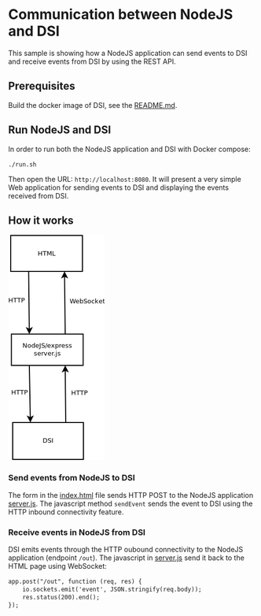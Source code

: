 # Communication between NodeJS and DSI

This sample is showing how a NodeJS application can send events to DSI
and receive events from DSI by using the REST API.

## Prerequisites

Build the docker image of DSI, see the [README.md](../../../README.md).

## Run NodeJS and DSI

In order to run both the NodeJS application and DSI with Docker compose:

```
./run.sh
```

Then open the URL: `http://localhost:8080`. It will present a very
simple Web application for sending events to DSI and displaying the events
received from DSI.

## How it works

![Communication DSI NodeJS](./dsi_nodejs.png)

### Send events from NodeJS to DSI

The form in the [index.html](pub/index.html) file sends HTTP POST to the
NodeJS application [server.js](./server.js).
The javascript method `sendEvent` sends the event to DSI using the HTTP
inbound connectivity feature.

### Receive events in NodeJS from DSI

DSI emits events through the HTTP oubound connectivity to the NodeJS
application (endpoint `/out`). The javascript in [server.js](./server.js)
send it back to the HTML page using WebSocket:

```
app.post("/out", function (req, res) {
    io.sockets.emit('event', JSON.stringify(req.body));
    res.status(200).end();
});
```

